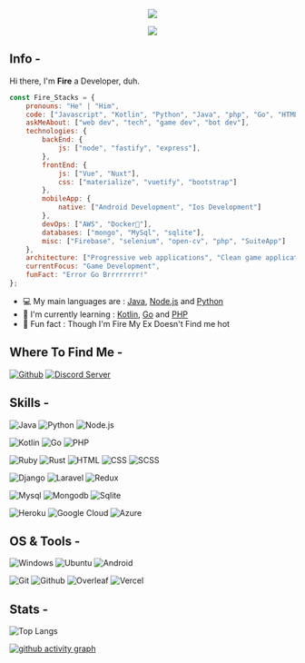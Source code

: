 <p align="center">
    <img src="https://github.com/japandotorg/japandotorg/blob/main/dmcb.gif" />
</p>

<p align="center">
   <a href="https://discord.com/users/759180080328081450">
      <img src="https://lanyard.cnrad.dev/api/1093183800340644000?theme=dark&animated=true" />
   </a>
</p>

## Info -

Hi there, I'm **Fire** a Developer, duh.

```javascript
const Fire_Stacks = {
    pronouns: "He" | "Him",
    code: ["Javascript", "Kotlin", "Python", "Java", "php", "Go", "HTML", "CSS", "SCSS"],
    askMeAbout: ["web dev", "tech", "game dev", "bot dev"],
    technologies: {
        backEnd: {
            js: ["node", "fastify", "express"],
        },
        frontEnd: {
            js: ["Vue", "Nuxt"],
            css: ["materialize", "vuetify", "bootstrap"]
        },
        mobileApp: {
            native: ["Android Development", "Ios Development"]
        },
        devOps: ["AWS", "Docker🐳"],
        databases: ["mongo", "MySql", "sqlite"],
        misc: ["Firebase", "selenium", "open-cv", "php", "SuiteApp"]
    },
    architecture: ["Progressive web applications", "Clean game applications", "Advanced Discord Bots"],
    currentFocus: "Game Development",
    funFact: "Error Go Brrrrrrrr!"
};
```

- :computer: My main languages are : [Java](https://www.oracle.com/in/java/technologies/javase-downloads.html), [Node.js](https://nodejs.org/en/) and [Python](https://www.python.org)
- :school: I'm currently learning : [Kotlin](https://kotlinlang.org), [Go](https://go.dev/?gclid=CjwKCAjwkN6EBhBNEiwADVfya8Ntqc-zur_qGpViciNm2PjC3aM_AOH2v_ll-uYnSCX4hhYDHYynkRoCnGcQAvD_BwE) and [PHP](https://www.php.net)
- :dart: Fun fact : Though I'm Fire My Ex Doesn't Find me hot

## Where To Find Me -

[![Github](https://img.shields.io/badge/-Github-181717?style=for-the-badge&logo=Github&logoColor=white)]([https://github.com/FireStacks])
[![Discord Server](https://img.shields.io/badge/Discord-7289DA?style=for-the-badge&logo=discord&logoColor=white)]()

## Skills -

![Java](https://img.shields.io/badge/Java-ED8B00?style=for-the-badge&logo=java&logoColor=white)
![Python](https://img.shields.io/badge/Python-14354C?style=for-the-badge&logo=python&logoColor=white)
![Node.js](https://img.shields.io/badge/Node.js-43853D?style=for-the-badge&logo=node.js&logoColor=white)

![Kotlin](https://img.shields.io/badge/Kotlin-0095D5?&style=for-the-badge&logo=kotlin&logoColor=white)
![Go](https://img.shields.io/badge/Go-00ADD8?style=for-the-badge&logo=go&logoColor=white)
![PHP](https://img.shields.io/badge/PHP-777BB4?style=for-the-badge&logo=php&logoColor=white)

![Ruby](https://img.shields.io/badge/Ruby-CC342D?style=for-the-badge&logo=ruby&logoColor=white)
![Rust](https://img.shields.io/badge/Rust-000000?style=for-the-badge&logo=rust&logoColor=white)
![HTML](https://img.shields.io/badge/HTML5-E34F26?style=for-the-badge&logo=html5&logoColor=white)
![CSS](https://img.shields.io/badge/CSS3-1572B6?style=for-the-badge&logo=css3&logoColor=white)
![SCSS](https://img.shields.io/badge/Sass-CC6699?style=for-the-badge&logo=sass&logoColor=white)

![Django](https://img.shields.io/badge/Django-092E20?style=for-the-badge&logo=django&logoColor=white)
![Laravel](https://img.shields.io/badge/Laravel-FF2D20?style=for-the-badge&logo=laravel&logoColor=white)
![Redux](https://img.shields.io/badge/Redux-593D88?style=for-the-badge&logo=redux&logoColor=white)

![Mysql](https://img.shields.io/badge/MySQL-00000F?style=for-the-badge&logo=mysql&logoColor=white)
![Mongodb](https://img.shields.io/badge/MongoDB-4EA94B?style=for-the-badge&logo=mongodb&logoColor=white)
![Sqlite](https://img.shields.io/badge/SQLite-07405E?style=for-the-badge&logo=sqlite&logoColor=white)

![Heroku](https://img.shields.io/badge/Heroku-430098?style=for-the-badge&logo=heroku&logoColor=white)
![Google Cloud](https://img.shields.io/badge/Google_Cloud-4285F4?style=for-the-badge&logo=google-cloud&logoColor=white)
![Azure](https://img.shields.io/badge/Microsoft_Azure-0089D6?style=for-the-badge&logo=microsoft-azure&logoColor=white)

## OS & Tools -

![Windows](https://img.shields.io/badge/Windows-0078D6?style=for-the-badge&logo=windows&logoColor=white)
![Ubuntu](https://img.shields.io/badge/Ubuntu-E95420?style=for-the-badge&logo=ubuntu&logoColor=white)
![Android](https://img.shields.io/badge/Android-3DDC84?style=for-the-badge&logo=android&logoColor=white)

![Git](https://img.shields.io/badge/-Git-F05032?logo=Git&style=for-the-badge&logoColor=white)
![Github](https://img.shields.io/badge/-Github-181717?logo=Github&style=for-the-badge&logoColor=white)
![Overleaf](https://img.shields.io/badge/-Overleaf-47A141?logo=Overleaf&style=for-the-badge&logoColor=white)
![Vercel](https://img.shields.io/badge/-vercel-000000?logo=Vercel&style=for-the-badge&logoColor=white)

## Stats -

![Top Langs](https://github-readme-stats.vercel.app/api/top-langs/?username=FireStacks&layout=compact)

[![github activity graph](https://github-readme-activity-graph.cyclic.app/graph?username=FireStacks&theme=merko)]([https://github.com/FireStacks])
